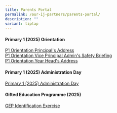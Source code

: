 ```yaml
---
title: Parents Portal
permalink: /our-ij-partners/parents-portal/
description: ""
variant: tiptap
---
```

<p></p>
<h4>Primary 1 (2025) Orientation</h4>
<p><a href="/files/Parents Portal/P1_Orientation_2024_Principal_s_Addressv2.pdf" rel="noopener nofollow" target="_blank">P1 Orientation Principal's Address</a>
<br><a href="/files/Parents Portal/P1_Orientation_2024_Safety_Brief_VPAdmin.pdf" rel="noopener nofollow" target="_blank">P1 Orientation Vice Principal Admin's Safety Briefing</a>
<br><a href="/files/Parents Portal/P1Orientation_2024_YH_Address.pdf" rel="noopener nofollow" target="_blank">P1 Orientation Year Head's Address</a>
</p>
<p></p>
<h4>Primary 1 (2025) Administration Day</h4>
<p><a href="/files/P1 Admin Day 2025/2025_P1_Admin_Day_Annex_A.pdf" rel="noopener nofollow" target="_blank">Primary 1 (2025) Administration Day</a>
</p>
<h4>Gifted Education Programme (2025)</h4>
<p><a href="/files/GEP_Identification_Exercise__2025_.pdf" rel="noopener nofollow" target="_blank">GEP Identification Exercise</a>
</p>
<h4></h4>
<p></p>